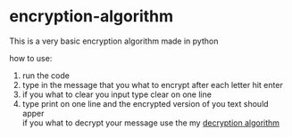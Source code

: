 # encryption-algorithm
This is a very basic encryption algorithm made in python

how to use:
1. run the code
2. type in the message that you what to encrypt after each letter hit enter
3. if you what to clear you input type clear on one line
4. type print on one line and the encrypted version of you text should apper                                                          
if you what to decrypt your message use the my [decryption algorithm](https://github.com/Dreadtristan/decryption-algorithm)

